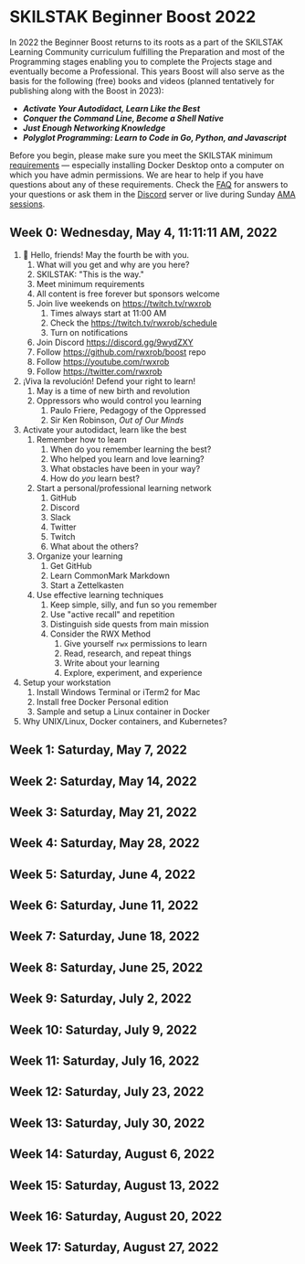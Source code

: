 # SKILSTAK Beginner Boost 2022

In 2022 the Beginner Boost returns to its roots as a part of the
SKILSTAK Learning Community curriculum fulfilling the Preparation and
most of the Programming stages enabling you to complete the Projects
stage and eventually become a Professional. This years Boost will also
serve as the basis for the following (free) books and videos (planned
tentatively for publishing along with the Boost in 2023):

* ***Activate Your Autodidact, Learn Like the Best***
* ***Conquer the Command Line, Become a Shell Native***
* ***Just Enough Networking Knowledge***
* ***Polyglot Programming: Learn to Code in Go, Python, and
  Javascript***

Before you begin, please make sure you meet the SKILSTAK minimum
[requirements](requirements) — especially installing Docker Desktop onto
a computer on which you have admin permissions. We are hear to help if
you have questions about any of these requirements. Check the [FAQ](faq)
for answers to your questions or ask them in the
[Discord](https://discord.gg/9wydZXY) server or live during Sunday [AMA
sessions](https://twitch.tv/rwxrob/schedule).

## Week 0: Wednesday, May 4, 11:11:11 AM, 2022

1.  🎉 Hello, friends! May the fourth be with you.
    1. What will you get and why are you here?
    1. SKILSTAK: "This is the way."
    1. Meet minimum requirements 
    1. All content is free forever but sponsors welcome
    1. Join live weekends on <https://twitch.tv/rwxrob>
       1. Times always start at 11:00 AM
       1. Check the <https://twitch.tv/rwxrob/schedule>
       1. Turn on notifications
    1. Join Discord <https://discord.gg/9wydZXY>
    1. Follow <https://github.com/rwxrob/boost> repo
    1. Follow <https://youtube.com/rwxrob>
    1. Follow <https://twitter.com/rwxrob>
2.  ¡Viva la revolución! Defend your right to learn!
    1. May is a time of new birth and revolution
    1. Oppressors who would control you learning
       1. Paulo Friere, Pedagogy of the Oppressed
       1. Sir Ken Robinson, *Out of Our Minds*
3.  Activate your autodidact, learn like the best
    1. Remember how to learn
        1. When do you remember learning the best?
        1. Who helped you learn and love learning?
        1. What obstacles have been in your way?
        1. How do *you* learn best?
    2. Start a personal/professional learning network
        1.  GitHub
        2.  Discord
        3.  Slack
        4.  Twitter
        5.  Twitch
        6.  What about the others?
    1.  Organize your learning
        1.  Get GitHub
        2.  Learn CommonMark Markdown
        3.  Start a Zettelkasten
    1. Use effective learning techniques
       1. Keep simple, silly, and fun so you remember
       1. Use "active recall" and repetition
       1. Distinguish side quests from main mission
       1. Consider the RWX Method
          1. Give yourself `rwx` permissions to learn
          1. Read, research, and repeat things
          1. Write about your learning
          1. Explore, experiment, and experience
4.  Setup your workstation
    1.  Install Windows Terminal or iTerm2 for Mac
    2.  Install free Docker Personal edition
    3.  Sample and setup a Linux container in Docker
5.  Why UNIX/Linux, Docker containers, and Kubernetes?

## Week 1: Saturday, May  7, 2022

## Week 2: Saturday, May 14, 2022

## Week 3: Saturday, May 21, 2022

## Week 4: Saturday, May 28, 2022

## Week 5: Saturday, June  4, 2022

## Week 6: Saturday, June 11, 2022

## Week 7: Saturday, June 18, 2022

## Week 8: Saturday, June 25, 2022

## Week 9: Saturday, July  2, 2022

## Week 10: Saturday, July  9, 2022

## Week 11: Saturday, July 16, 2022

## Week 12: Saturday, July 23, 2022

## Week 13: Saturday, July 30, 2022

## Week 14: Saturday, August  6, 2022

## Week 15: Saturday, August 13, 2022

## Week 16: Saturday, August 20, 2022

## Week 17: Saturday, August 27, 2022

